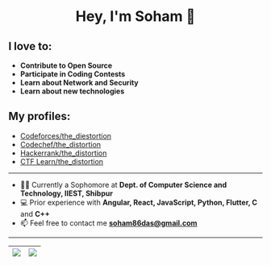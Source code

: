 <h1 align="center">Hey, I'm Soham 👋</h1>

## I love to:
 - **Contribute to Open Source**
 - **Participate in Coding Contests**
 - **Learn about Network and Security**
 - **Learn about new technologies**


## My profiles:
 - <a href="https://codeforces.com/profile/the_distortion" target="blank">Codeforces/the_diestortion</a>
 - <a href="https://www.codechef.com/users/the_distortion" target="blank">Codechef/the_distortion</a>
 - <a href="https://www.hackerrank.com/the_distortion" target="blank">Hackerrank/the_distortion</a>
 - <a href="https://ctflearn.com/user/the_distortion" target="blank">CTF Learn/the_distortion</a>

<hr>

- 👨‍🎓 Currently a Sophomore at **Dept. of Computer Science and Technology, IIEST, Shibpur**
- 💻 Prior experience with **Angular, React, JavaScript, Python, Flutter, C** and **C++**
- 📫 Feel free to contact me **soham86das@gmail.com**

<hr>

|<img src="https://github-readme-stats.vercel.app/api?username=the-distortion&&show_icons=true&count_private=true"/>|<img src="https://github-readme-streak-stats.herokuapp.com/?user=the-distortion"/>|
|---|---|
